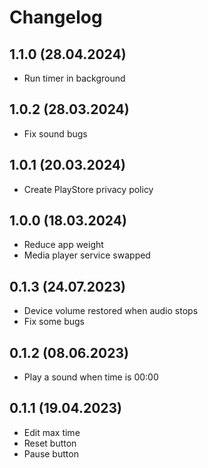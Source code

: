 # Changelog

## 1.1.0 (28.04.2024)

- Run timer in background

## 1.0.2 (28.03.2024)

- Fix sound bugs

## 1.0.1 (20.03.2024)

- Create PlayStore privacy policy

## 1.0.0 (18.03.2024)

- Reduce app weight
- Media player service swapped

## 0.1.3 (24.07.2023)

- Device volume restored when audio stops
- Fix some bugs

## 0.1.2 (08.06.2023)

- Play a sound when time is 00:00

## 0.1.1 (19.04.2023)

- Edit max time
- Reset button
- Pause button